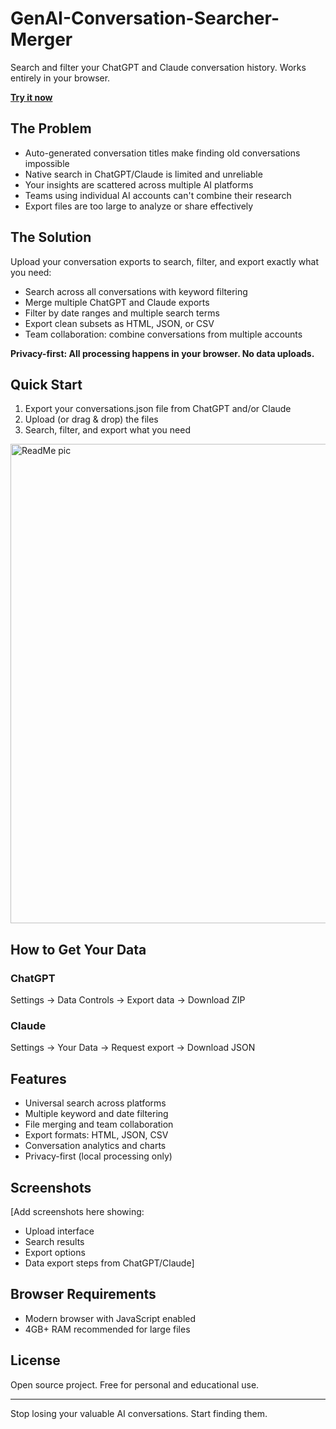 # GenAI-Conversation-Searcher-Merger

Search and filter your ChatGPT and Claude conversation history. Works entirely in your browser.

**[Try it now](https://gen-ai-conversation-searcher-merger.vercel.app)**

## The Problem

- Auto-generated conversation titles make finding old conversations impossible
- Native search in ChatGPT/Claude is limited and unreliable  
- Your insights are scattered across multiple AI platforms
- Teams using individual AI accounts can't combine their research
- Export files are too large to analyze or share effectively

## The Solution

Upload your conversation exports to search, filter, and export exactly what you need:

- Search across all conversations with keyword filtering
- Merge multiple ChatGPT and Claude exports
- Filter by date ranges and multiple search terms
- Export clean subsets as HTML, JSON, or CSV
- Team collaboration: combine conversations from multiple accounts

**Privacy-first: All processing happens in your browser. No data uploads.**

## Quick Start

1. Export your conversations.json file from ChatGPT and/or Claude
2. Upload (or drag & drop) the files
3. Search, filter, and export what you need

<img width="593" height="767" alt="ReadMe pic" src="https://github.com/user-attachments/assets/87a1721a-5bd7-4718-93bb-7839814e5721" />


## How to Get Your Data

### ChatGPT
Settings → Data Controls → Export data → Download ZIP

### Claude  
Settings → Your Data → Request export → Download JSON

## Features

- Universal search across platforms
- Multiple keyword and date filtering
- File merging and team collaboration
- Export formats: HTML, JSON, CSV
- Conversation analytics and charts
- Privacy-first (local processing only)

## Screenshots

[Add screenshots here showing:
- Upload interface
- Search results  
- Export options
- Data export steps from ChatGPT/Claude]

## Browser Requirements

- Modern browser with JavaScript enabled
- 4GB+ RAM recommended for large files

## License

Open source project. Free for personal and educational use.

---

Stop losing your valuable AI conversations. Start finding them.
